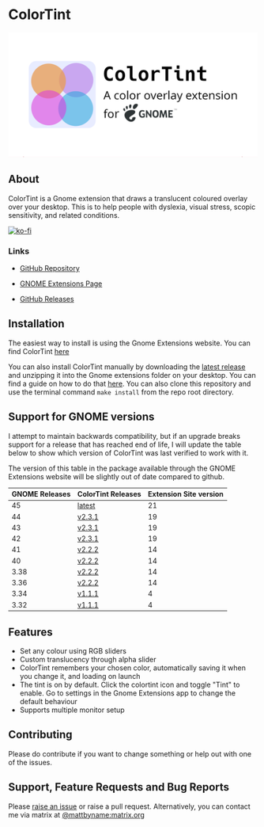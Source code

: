 # ColorTint

![ColorTint Banner](assets/github_social_card.png)

## About

ColorTint is a Gnome extension that draws a translucent coloured overlay over your desktop. This is
to help people with dyslexia, visual stress, scopic sensitivity, and related conditions.

[![ko-fi](https://ko-fi.com/img/githubbutton_sm.svg)](https://ko-fi.com/E1E1CFXTK)

### Links

- [GitHub Repository](https://github.com/MattByName/color-tint)

- [GNOME Extensions Page](https://extensions.gnome.org/extension/1789/colortint/)
- [GitHub Releases](https://github.com/MattByName/color-tint/releases)

## Installation

The easiest way to install is using the Gnome Extensions website. You can find ColorTint
[here](https://extensions.gnome.org/extension/1789/colortint/)

You can also install ColorTint manually by downloading the [latest
release](https://github.com/MattByName/color-tint/releases) and unzipping it into the Gnome
extensions folder on your desktop. You can find a guide on how to do that
[here](https://www.ubuntubuzz.com/2017/11/how-to-install-manually-gnome-shell-extension.html). You
can also clone this repository and use the terminal command `make install` from the repo root
directory.

## Support for GNOME versions

I attempt to maintain backwards compatibility, but if an upgrade breaks support for a release that
has reached end of life, I will update the table below to show which version of ColorTint was last
verified to work with it.

The version of this table in the package available through the GNOME Extensions website will be
slightly out of date compared to github.

| GNOME Releases | ColorTint Releases                                                     | Extension Site version |
| :------------- | :--------------------------------------------------------------------- | :--------------------- |
| 45             | [latest](https://github.com/MattByName/color-tint/releases/latest)     | 21                     |
| 44             | [v2.3.1](https://github.com/MattByName/color-tint/releases/tag/v2.3.1) | 19                     |
| 43             | [v2.3.1](https://github.com/MattByName/color-tint/releases/tag/v2.3.1) | 19                     |
| 42             | [v2.3.1](https://github.com/MattByName/color-tint/releases/tag/v2.3.1) | 19                     |
| 41             | [v2.2.2](https://github.com/MattByName/color-tint/releases/tag/v2.2.2) | 14                     |
| 40             | [v2.2.2](https://github.com/MattByName/color-tint/releases/tag/v2.2.2) | 14                     |
| 3.38           | [v2.2.2](https://github.com/MattByName/color-tint/releases/tag/v2.2.2) | 14                     |
| 3.36           | [v2.2.2](https://github.com/MattByName/color-tint/releases/tag/v2.2.2) | 14                     |
| 3.34           | [v1.1.1](https://github.com/MattByName/color-tint/releases/tag/v1.1.1) | 4                      |
| 3.32           | [v1.1.1](https://github.com/MattByName/color-tint/releases/tag/v1.1.1) | 4                      |

## Features

- Set any colour using RGB sliders
- Custom translucency through alpha slider
- ColorTint remembers your chosen color, automatically saving it when you change it, and loading on
  launch
- The tint is on by default. Click the colortint icon and toggle "Tint" to enable. Go to settings in
  the Gnome Extensions app to change the default behaviour
- Supports multiple monitor setup

## Contributing

Please do contribute if you want to change something or help out with one of the issues.

## Support, Feature Requests and Bug Reports

Please [raise an issue](https://github.com/MattByName/color-tint/issues/new) or raise a pull
request. Alternatively, you can contact me via matrix at
[@mattbyname:matrix.org](https://matrix.to/#/@mattbyname:matrix.org)
